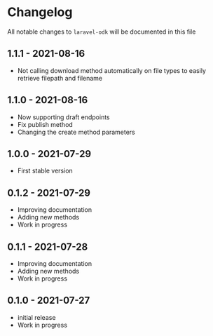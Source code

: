 # Changelog

All notable changes to `laravel-odk` will be documented in this file

## 1.1.1 - 2021-08-16

- Not calling download method automatically on file types to easily retrieve filepath and filename

## 1.1.0 - 2021-08-16

- Now supporting draft endpoints
- Fix publish method
- Changing the create method parameters

## 1.0.0 - 2021-07-29

- First stable version

## 0.1.2 - 2021-07-29

- Improving documentation
- Adding new methods
- Work in progress

## 0.1.1 - 2021-07-28

- Improving documentation
- Adding new methods
- Work in progress

## 0.1.0 - 2021-07-27

- initial release
- Work in progress